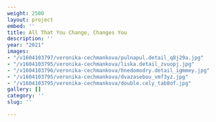 ```yaml
---
weight: 2500
layout: project
embed: ''
title: All That You Change, Changes You
description: ''
year: "2021"
images:
- "/v1604103797/veronika-cechmankova/pulnapul.detail_q8j29a.jpg"
- "/v1604103795/veronika-cechmankova/liska.detail_zvuopj.jpg"
- "/v1604103796/veronika-cechmankova/hnedomodry.detail_igmmey.jpg"
- "/v1604103795/veronika-cechmankova/dvazasebou_vmf3yz.jpg"
- "/v1604103795/veronika-cechmankova/double.cely_tab8of.jpg"
gallery: []
category: ''
slug: ''

---
```

